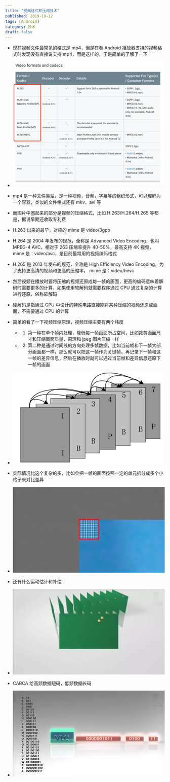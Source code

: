 ```yaml
---
title: "视频格式和压缩技术"
published: 2019-10-12
tags: [Android]
category: 技术
draft: false
---
```


- 现在视频文件最常见的格式是 mp4，但是在看 Android 播放器支持的视频格式时发现没有直接说支持 mp4，而是这样的，于是简单的了解了一下
- ![img.png](img.png)
- mp4 是一种文件类型，是一种视频，音频，字幕等的组织形式，可以理解为一个容器，类似的文件格式还有 mkv，avi 等
- 而图片中圈起来的部分是视频的压缩格式，比如 H.263/H.264/H.265 等都是，据说早期还收取专利费
- H.263 出来的最早，对应的 mime 是 video/3gpp
- H.264 是 2004 年发布的规范，全称是 Advanced Video Encoding，也叫 MPEG-4 AVC，相对于 263 压缩率提升 40-50%，最高支持 4K 视频，mime 是：video/avc，是目前最常用的视频编码格式
- H.265 是 2013 年发布的规范，全称是 High Efficiency Video Encoding，为了支持更高清的视频和更高的压缩率， mime 是：video/hevc
- 然后视频在播放时要将压缩的视频还原成每一帧的画面，更高的编码意味着解码时需要更多的计算，如果使用软解码就需要程序通过 CPU 通过复杂的计算进行还原，俗称软解码
- 硬解码是指通过 GPU 中设计的特殊电路直接能将某种压缩的视频还原成画面，不需要通过 CPU 的计算

- 简单的看了一下视频压缩原理，视频压缩主要有两个纬度
  - 1. 第一种在单个帧内处理，降低每一帧画面所占空间，比如裁剪画面尺寸和压缩画面质量，原理和 jpeg 图片压缩一样
  - 2. 第二种是通过时间线的方向处理多帧数据，比如当前帧和下一帧大部分画面都一样，那么就可以把这一帧作为关键帧，再记录下一帧和这一帧的差异信息，然后在播放时就可以通过当前帧和差异信息还原下一帧的画面
- ![img_1.png](img_1.png)
- 实际情况比这个复杂的多，比如会把一帧的画面按照一定的单元拆分成多个小格子来对比差异
- ![img_2.png](img_2.png)
- 还有什么运动估计和补偿
- ![img_3.png](img_3.png)
- CABCA 给高频数据短码，低频数据长码
- ![img_4.png](img_4.png)